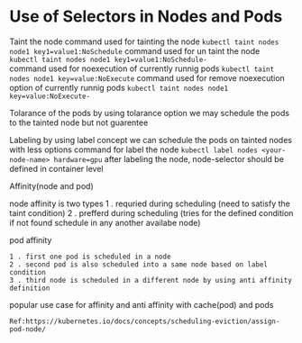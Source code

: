 # Use of Selectors in Nodes and Pods

Taint the node
    command used for tainting the node
    ```
        kubectl taint nodes node1 key1=value1:NoSchedule
    ```
    command used for un taint the node
    ```   
        kubectl taint nodes node1 key1=value1:NoSchedule-
    ```    
    command used for noexecution of currently runnig pods
    ```
        kubectl taint nodes node1 key=value:NoExecute
    ```
    command used for remove noexecution option of currently runnig pods
    ```
        kubectl taint nodes node1 key=value:NoExecute-
    ```

Tolarance of the pods 
        by using tolarance option we may schedule the pods to the tainted node but not guarentee

Labeling
        by using label concept we can schedule the pods on tainted nodes with less options
    command for label the node 
    ```
        kubectl label nodes <your-node-name> hardware=gpu
    ```
        after labeling the node, node-selector should be defined in container level

Affinity(node and pod)

node affinity is two types
    1 . requried during scheduling (need to satisfy the taint condition)
    2 . prefferd during scheduling (tries for the defined condition if not found schedule in any another availabe node)

pod affinity

    1 . first one pod is scheduled in a node
    2 . second pod is also scheduled into a same node based on label condition
    3 . third node is scheduled in a different node by using anti affinity definition

popular use case for affinity and anti affinity with cache(pod) and pods

```
Ref:https://kubernetes.io/docs/concepts/scheduling-eviction/assign-pod-node/
```